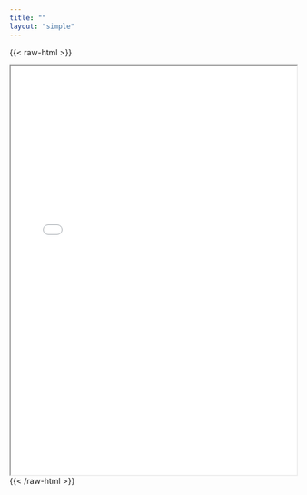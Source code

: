 ```yaml
---
title: ""
layout: "simple"
---
```



{{< raw-html >}}
<iframe src="/resume/resume.pdf" width="100%" style="min-height: 720px"> </iframe>
{{< /raw-html >}}